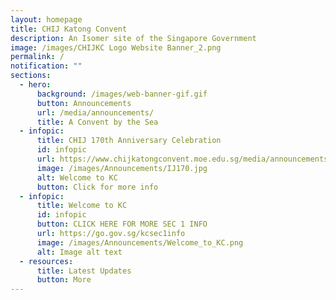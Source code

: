 ```yaml
---
layout: homepage
title: CHIJ Katong Convent
description: An Isomer site of the Singapore Government
image: /images/CHIJKC Logo Website Banner_2.png
permalink: /
notification: ""
sections:
  - hero:
      background: /images/web-banner-gif.gif
      button: Announcements
      url: /media/announcements/
      title: A Convent by the Sea
  - infopic:
      title: CHIJ 170th Anniversary Celebration
      id: infopic
      url: https://www.chijkatongconvent.moe.edu.sg/media/announcements/chij-170th-anniversary-celebration/
      image: /images/Announcements/IJ170.jpg
      alt: Welcome to KC
      button: Click for more info
  - infopic:
      title: Welcome to KC
      id: infopic
      button: CLICK HERE FOR MORE SEC 1 INFO
      url: https://go.gov.sg/kcsec1info
      image: /images/Announcements/Welcome_to_KC.png
      alt: Image alt text
  - resources:
      title: Latest Updates
      button: More
---
```

